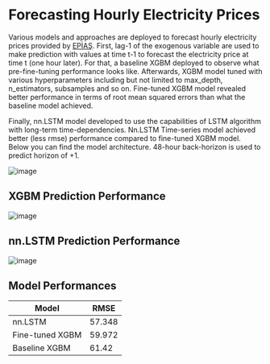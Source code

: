 # Forecasting Hourly Electricity Prices
  Various models and approaches are deployed to forecast hourly electricity prices provided by [EPİAŞ](https://seffaflik.epias.com.tr/transparency/). First, lag-1 of the exogenous variable are used to make prediction with values at time t-1 to forecast the electricity price at time t (one hour later). For that, a baseline XGBM deployed to observe what pre-fine-tuning performance looks like. Afterwards, XGBM model tuned with various hyperparameters including but not limited to max_depth, n_estimators, subsamples and so on. Fine-tuned XGBM model revealed better performance in terms of root mean squared errors than what the baseline model achieved. 
  
  Finally, nn.LSTM model developed to use the capabilities of LSTM algorithm with long-term time-dependencies. Nn.LSTM Time-series model achieved better (less rmse) performance compared to fine-tuned XGBM model. Below you can find the model architecture. 48-hour back-horizon is used to predict horizon of +1.
  
   ![image](https://github.com/dfavenfre/electricity-price-forecasting/assets/118773869/9ee3babe-8637-4a73-809b-5a1ec91d2e6f) 


## XGBM Prediction Performance
![image](https://github.com/dfavenfre/electricity-price-forecasting/assets/118773869/f7c60b0f-54ae-48d7-9473-1b65f298b164)



## nn.LSTM Prediction Performance
![image](https://github.com/dfavenfre/electricity-price-forecasting/assets/118773869/ce3a63d3-5cf5-4998-8a1f-591c6bdd37aa)



## Model Performances

|Model|	RMSE|
|-----|-----|
|nn.LSTM|	57.348|
|Fine-tuned XGBM|	59.972|
|Baseline XGBM|61.42|

